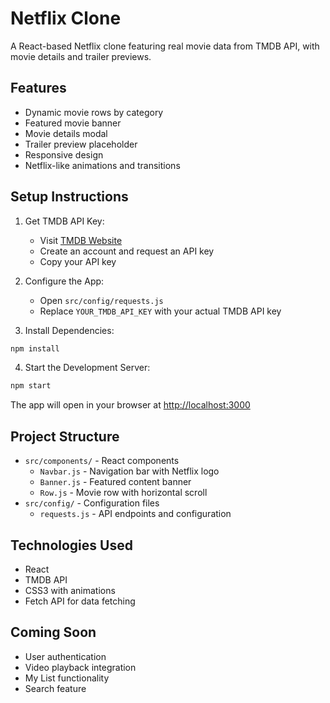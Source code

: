 # Netflix Clone

A React-based Netflix clone featuring real movie data from TMDB API, with movie details and trailer previews.

## Features
- Dynamic movie rows by category
- Featured movie banner
- Movie details modal
- Trailer preview placeholder
- Responsive design
- Netflix-like animations and transitions

## Setup Instructions

1. Get TMDB API Key:
   - Visit [TMDB Website](https://www.themoviedb.org/)
   - Create an account and request an API key
   - Copy your API key

2. Configure the App:
   - Open `src/config/requests.js`
   - Replace `YOUR_TMDB_API_KEY` with your actual TMDB API key

3. Install Dependencies:
```bash
npm install
```

4. Start the Development Server:
```bash
npm start
```

The app will open in your browser at [http://localhost:3000](http://localhost:3000)

## Project Structure
- `src/components/` - React components
  - `Navbar.js` - Navigation bar with Netflix logo
  - `Banner.js` - Featured content banner
  - `Row.js` - Movie row with horizontal scroll
- `src/config/` - Configuration files
  - `requests.js` - API endpoints and configuration

## Technologies Used
- React
- TMDB API
- CSS3 with animations
- Fetch API for data fetching

## Coming Soon
- User authentication
- Video playback integration
- My List functionality
- Search feature
